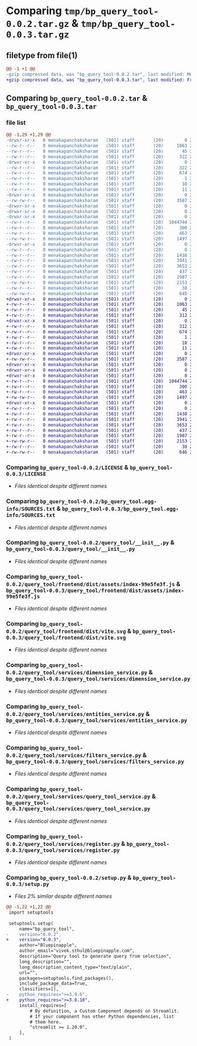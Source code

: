 # Comparing `tmp/bp_query_tool-0.0.2.tar.gz` & `tmp/bp_query_tool-0.0.3.tar.gz`

## filetype from file(1)

```diff
@@ -1 +1 @@
-gzip compressed data, was "bp_query_tool-0.0.2.tar", last modified: Mon Apr 17 07:48:40 2023, max compression
+gzip compressed data, was "bp_query_tool-0.0.3.tar", last modified: Fri Apr 21 05:58:47 2023, max compression
```

## Comparing `bp_query_tool-0.0.2.tar` & `bp_query_tool-0.0.3.tar`

### file list

```diff
@@ -1,29 +1,29 @@
-drwxr-xr-x   0 menakapanchaksharam   (501) staff       (20)        0 2023-04-17 07:48:40.448578 bp_query_tool-0.0.2/
--rw-r--r--   0 menakapanchaksharam   (501) staff       (20)     1063 2023-04-03 17:08:00.000000 bp_query_tool-0.0.2/LICENSE
--rw-r--r--   0 menakapanchaksharam   (501) staff       (20)       45 2023-04-05 19:58:10.000000 bp_query_tool-0.0.2/MANIFEST.in
--rw-r--r--   0 menakapanchaksharam   (501) staff       (20)      322 2023-04-17 07:48:40.448104 bp_query_tool-0.0.2/PKG-INFO
-drwxr-xr-x   0 menakapanchaksharam   (501) staff       (20)        0 2023-04-17 07:48:40.432756 bp_query_tool-0.0.2/bp_query_tool.egg-info/
--rw-r--r--   0 menakapanchaksharam   (501) staff       (20)      322 2023-04-17 07:48:40.000000 bp_query_tool-0.0.2/bp_query_tool.egg-info/PKG-INFO
--rw-r--r--   0 menakapanchaksharam   (501) staff       (20)      674 2023-04-17 07:48:40.000000 bp_query_tool-0.0.2/bp_query_tool.egg-info/SOURCES.txt
--rw-r--r--   0 menakapanchaksharam   (501) staff       (20)        1 2023-04-17 07:48:40.000000 bp_query_tool-0.0.2/bp_query_tool.egg-info/dependency_links.txt
--rw-r--r--   0 menakapanchaksharam   (501) staff       (20)       18 2023-04-17 07:48:40.000000 bp_query_tool-0.0.2/bp_query_tool.egg-info/requires.txt
--rw-r--r--   0 menakapanchaksharam   (501) staff       (20)       11 2023-04-17 07:48:40.000000 bp_query_tool-0.0.2/bp_query_tool.egg-info/top_level.txt
-drwxr-xr-x   0 menakapanchaksharam   (501) staff       (20)        0 2023-04-17 07:48:40.433200 bp_query_tool-0.0.2/query_tool/
--rw-rw-r--   0 menakapanchaksharam   (501) staff       (20)     3587 2023-04-13 18:16:00.000000 bp_query_tool-0.0.2/query_tool/__init__.py
-drwxr-xr-x   0 menakapanchaksharam   (501) staff       (20)        0 2023-04-17 07:48:40.428955 bp_query_tool-0.0.2/query_tool/frontend/
-drwxr-xr-x   0 menakapanchaksharam   (501) staff       (20)        0 2023-04-17 07:48:40.434877 bp_query_tool-0.0.2/query_tool/frontend/dist/
-drwxr-xr-x   0 menakapanchaksharam   (501) staff       (20)        0 2023-04-17 07:48:40.440652 bp_query_tool-0.0.2/query_tool/frontend/dist/assets/
--rw-r--r--   0 menakapanchaksharam   (501) staff       (20)  1044744 2023-04-17 07:29:32.000000 bp_query_tool-0.0.2/query_tool/frontend/dist/assets/index-99e5fe3f.js
--rw-r--r--   0 menakapanchaksharam   (501) staff       (20)      300 2023-04-17 07:29:32.000000 bp_query_tool-0.0.2/query_tool/frontend/dist/assets/index-d081bea5.css
--rw-r--r--   0 menakapanchaksharam   (501) staff       (20)      463 2023-04-17 07:29:52.000000 bp_query_tool-0.0.2/query_tool/frontend/dist/index.html
--rw-rw-r--   0 menakapanchaksharam   (501) staff       (20)     1497 2023-04-17 07:29:31.000000 bp_query_tool-0.0.2/query_tool/frontend/dist/vite.svg
-drwxr-xr-x   0 menakapanchaksharam   (501) staff       (20)        0 2023-04-17 07:48:40.447224 bp_query_tool-0.0.2/query_tool/services/
--rw-r--r--   0 menakapanchaksharam   (501) staff       (20)        0 2023-04-03 16:47:55.000000 bp_query_tool-0.0.2/query_tool/services/__init__.py
--rw-r--r--   0 menakapanchaksharam   (501) staff       (20)     1438 2023-04-03 16:47:55.000000 bp_query_tool-0.0.2/query_tool/services/dimension_service.py
--rw-r--r--   0 menakapanchaksharam   (501) staff       (20)     3941 2023-04-03 16:47:55.000000 bp_query_tool-0.0.2/query_tool/services/entities_service.py
--rw-r--r--   0 menakapanchaksharam   (501) staff       (20)     3653 2023-04-03 16:47:55.000000 bp_query_tool-0.0.2/query_tool/services/filters_service.py
--rw-r--r--   0 menakapanchaksharam   (501) staff       (20)      437 2023-04-03 16:47:55.000000 bp_query_tool-0.0.2/query_tool/services/query_tool_factory.py
--rw-r--r--   0 menakapanchaksharam   (501) staff       (20)     1987 2023-04-03 16:47:55.000000 bp_query_tool-0.0.2/query_tool/services/query_tool_service.py
--rw-rw-r--   0 menakapanchaksharam   (501) staff       (20)     2153 2023-04-03 16:47:55.000000 bp_query_tool-0.0.2/query_tool/services/register.py
--rw-r--r--   0 menakapanchaksharam   (501) staff       (20)       38 2023-04-17 07:48:40.448776 bp_query_tool-0.0.2/setup.cfg
--rw-rw-r--   0 menakapanchaksharam   (501) staff       (20)      645 2023-04-17 07:48:32.000000 bp_query_tool-0.0.2/setup.py
+drwxr-xr-x   0 menakapanchaksharam   (501) staff       (20)        0 2023-04-21 05:58:47.873684 bp_query_tool-0.0.3/
+-rw-r--r--   0 menakapanchaksharam   (501) staff       (20)     1063 2023-04-03 17:08:00.000000 bp_query_tool-0.0.3/LICENSE
+-rw-r--r--   0 menakapanchaksharam   (501) staff       (20)       45 2023-04-05 19:58:10.000000 bp_query_tool-0.0.3/MANIFEST.in
+-rw-r--r--   0 menakapanchaksharam   (501) staff       (20)      312 2023-04-21 05:58:47.873279 bp_query_tool-0.0.3/PKG-INFO
+drwxr-xr-x   0 menakapanchaksharam   (501) staff       (20)        0 2023-04-21 05:58:47.864910 bp_query_tool-0.0.3/bp_query_tool.egg-info/
+-rw-r--r--   0 menakapanchaksharam   (501) staff       (20)      312 2023-04-21 05:58:47.000000 bp_query_tool-0.0.3/bp_query_tool.egg-info/PKG-INFO
+-rw-r--r--   0 menakapanchaksharam   (501) staff       (20)      674 2023-04-21 05:58:47.000000 bp_query_tool-0.0.3/bp_query_tool.egg-info/SOURCES.txt
+-rw-r--r--   0 menakapanchaksharam   (501) staff       (20)        1 2023-04-21 05:58:47.000000 bp_query_tool-0.0.3/bp_query_tool.egg-info/dependency_links.txt
+-rw-r--r--   0 menakapanchaksharam   (501) staff       (20)       18 2023-04-21 05:58:47.000000 bp_query_tool-0.0.3/bp_query_tool.egg-info/requires.txt
+-rw-r--r--   0 menakapanchaksharam   (501) staff       (20)       11 2023-04-21 05:58:47.000000 bp_query_tool-0.0.3/bp_query_tool.egg-info/top_level.txt
+drwxr-xr-x   0 menakapanchaksharam   (501) staff       (20)        0 2023-04-21 05:58:47.865329 bp_query_tool-0.0.3/query_tool/
+-rw-rw-r--   0 menakapanchaksharam   (501) staff       (20)     3587 2023-04-13 18:16:00.000000 bp_query_tool-0.0.3/query_tool/__init__.py
+drwxr-xr-x   0 menakapanchaksharam   (501) staff       (20)        0 2023-04-21 05:58:47.860699 bp_query_tool-0.0.3/query_tool/frontend/
+drwxr-xr-x   0 menakapanchaksharam   (501) staff       (20)        0 2023-04-21 05:58:47.866135 bp_query_tool-0.0.3/query_tool/frontend/dist/
+drwxr-xr-x   0 menakapanchaksharam   (501) staff       (20)        0 2023-04-21 05:58:47.869004 bp_query_tool-0.0.3/query_tool/frontend/dist/assets/
+-rw-r--r--   0 menakapanchaksharam   (501) staff       (20)  1044744 2023-04-17 07:29:32.000000 bp_query_tool-0.0.3/query_tool/frontend/dist/assets/index-99e5fe3f.js
+-rw-r--r--   0 menakapanchaksharam   (501) staff       (20)      300 2023-04-17 07:29:32.000000 bp_query_tool-0.0.3/query_tool/frontend/dist/assets/index-d081bea5.css
+-rw-r--r--   0 menakapanchaksharam   (501) staff       (20)      463 2023-04-17 07:29:52.000000 bp_query_tool-0.0.3/query_tool/frontend/dist/index.html
+-rw-rw-r--   0 menakapanchaksharam   (501) staff       (20)     1497 2023-04-17 07:29:31.000000 bp_query_tool-0.0.3/query_tool/frontend/dist/vite.svg
+drwxr-xr-x   0 menakapanchaksharam   (501) staff       (20)        0 2023-04-21 05:58:47.872493 bp_query_tool-0.0.3/query_tool/services/
+-rw-r--r--   0 menakapanchaksharam   (501) staff       (20)        0 2023-04-03 16:47:55.000000 bp_query_tool-0.0.3/query_tool/services/__init__.py
+-rw-r--r--   0 menakapanchaksharam   (501) staff       (20)     1438 2023-04-03 16:47:55.000000 bp_query_tool-0.0.3/query_tool/services/dimension_service.py
+-rw-r--r--   0 menakapanchaksharam   (501) staff       (20)     3941 2023-04-03 16:47:55.000000 bp_query_tool-0.0.3/query_tool/services/entities_service.py
+-rw-r--r--   0 menakapanchaksharam   (501) staff       (20)     3653 2023-04-03 16:47:55.000000 bp_query_tool-0.0.3/query_tool/services/filters_service.py
+-rw-r--r--   0 menakapanchaksharam   (501) staff       (20)      437 2023-04-03 16:47:55.000000 bp_query_tool-0.0.3/query_tool/services/query_tool_factory.py
+-rw-r--r--   0 menakapanchaksharam   (501) staff       (20)     1987 2023-04-03 16:47:55.000000 bp_query_tool-0.0.3/query_tool/services/query_tool_service.py
+-rw-rw-r--   0 menakapanchaksharam   (501) staff       (20)     2153 2023-04-03 16:47:55.000000 bp_query_tool-0.0.3/query_tool/services/register.py
+-rw-r--r--   0 menakapanchaksharam   (501) staff       (20)       38 2023-04-21 05:58:47.873860 bp_query_tool-0.0.3/setup.cfg
+-rw-rw-r--   0 menakapanchaksharam   (501) staff       (20)      646 2023-04-21 05:56:28.000000 bp_query_tool-0.0.3/setup.py
```

### Comparing `bp_query_tool-0.0.2/LICENSE` & `bp_query_tool-0.0.3/LICENSE`

 * *Files identical despite different names*

### Comparing `bp_query_tool-0.0.2/bp_query_tool.egg-info/SOURCES.txt` & `bp_query_tool-0.0.3/bp_query_tool.egg-info/SOURCES.txt`

 * *Files identical despite different names*

### Comparing `bp_query_tool-0.0.2/query_tool/__init__.py` & `bp_query_tool-0.0.3/query_tool/__init__.py`

 * *Files identical despite different names*

### Comparing `bp_query_tool-0.0.2/query_tool/frontend/dist/assets/index-99e5fe3f.js` & `bp_query_tool-0.0.3/query_tool/frontend/dist/assets/index-99e5fe3f.js`

 * *Files identical despite different names*

### Comparing `bp_query_tool-0.0.2/query_tool/frontend/dist/vite.svg` & `bp_query_tool-0.0.3/query_tool/frontend/dist/vite.svg`

 * *Files identical despite different names*

### Comparing `bp_query_tool-0.0.2/query_tool/services/dimension_service.py` & `bp_query_tool-0.0.3/query_tool/services/dimension_service.py`

 * *Files identical despite different names*

### Comparing `bp_query_tool-0.0.2/query_tool/services/entities_service.py` & `bp_query_tool-0.0.3/query_tool/services/entities_service.py`

 * *Files identical despite different names*

### Comparing `bp_query_tool-0.0.2/query_tool/services/filters_service.py` & `bp_query_tool-0.0.3/query_tool/services/filters_service.py`

 * *Files identical despite different names*

### Comparing `bp_query_tool-0.0.2/query_tool/services/query_tool_service.py` & `bp_query_tool-0.0.3/query_tool/services/query_tool_service.py`

 * *Files identical despite different names*

### Comparing `bp_query_tool-0.0.2/query_tool/services/register.py` & `bp_query_tool-0.0.3/query_tool/services/register.py`

 * *Files identical despite different names*

### Comparing `bp_query_tool-0.0.2/setup.py` & `bp_query_tool-0.0.3/setup.py`

 * *Files 2% similar despite different names*

```diff
@@ -1,22 +1,22 @@
 import setuptools
 
 setuptools.setup(
     name="bp_query_tool",
-    version="0.0.2",
+    version="0.0.3",
     author="Bluepinapple",
     author_email="vivek.sthul@bluepinapple.com",
     description="Query tool to generate query from selection",
     long_description="",
     long_description_content_type="text/plain",
     url="",
     packages=setuptools.find_packages(),
     include_package_data=True,
     classifiers=[],
-    python_requires=">=3.9.6",
+    python_requires=">=3.8.10",
     install_requires=[
         # By definition, a Custom Component depends on Streamlit.
         # If your component has other Python dependencies, list
         # them here.
         "streamlit >= 1.20.0",
     ],
 )
```

